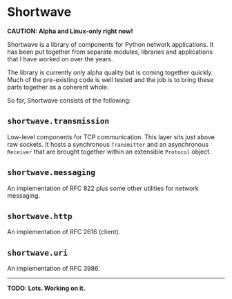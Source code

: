 # Shortwave

**CAUTION: Alpha and Linux-only right now!**

Shortwave is a library of components for Python network applications.
It has been put together from separate modules, libraries and applications that I have worked on over the years.

The library is currently only alpha quality but is coming together quickly.
Much of the pre-existing code is well tested and the job is to bring these parts together as a coherent whole.

So far, Shortwave consists of the following:


## `shortwave.transmission`

Low-level components for TCP communication.
This layer sits just above raw sockets.
It hosts a synchronous `Transmitter` and an asynchronous `Receiver` that are brought together within an extensible `Protocol` object.


## `shortwave.messaging`

An implementation of RFC 822 plus some other utilities for network messaging.


## `shortwave.http`

An implementation of RFC 2616 (client).


## `shortwave.uri`

An implementation of RFC 3986.


----


**TODO: Lots. Working on it.**

